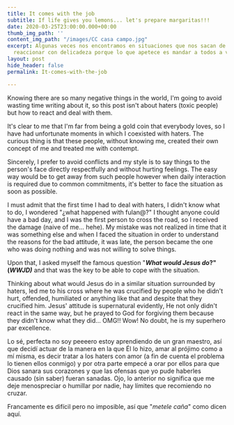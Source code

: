```yaml
---
title: It comes with the job
subtitle: If life gives you lemons... let's prepare margaritas!!!
date: 2020-03-25T23:00:00.000+00:00
thumb_img_path: ''
content_img_path: "/images/CC casa campo.jpg"
excerpt: Algunas veces nos encontramos en situaciones que nos sacan de onda y cuesta
  reaccionar con delicadeza porque lo que apetece es mandar a todos a volar.
layout: post
hide_header: false
permalink: It-comes-with-the-job

---
```

Knowing there are so many negative things in the world, I'm going to avoid wasting time writing about it, so this post isn't about haters (toxic people) but how to react and deal with them.

It's clear to me that I'm far from being a gold coin that everybody loves, so I have had unfortunate moments in which I coexisted with haters. The curious thing is that these people, without knowing me, created their own concept of me and treated me with contempt.

Sincerely, I prefer to avoid conflicts and my style is to say things to the person's face directly respectfully and without hurting feelings. The easy way would be to get away from such people however when daily interaction is required due to common commitments, it's better to face the situation as soon as possible.

I must admit that the first time I had to deal with haters, I didn't know what to do, I wondered "¿what happened with fulan@?" I thought anyone could have a bad day, and I was the first person to cross the road, so I received the damage (naive of me... hehe). My mistake was not realized in time that it was something else and when I faced the situation in order to understand the reasons for the bad attitude, it was late, the person became the one who was doing nothing and was not willing to solve things.

Upon that, I asked myself the famous question "**_What would Jesus do_?" (_WWJD)_** and that was the key to be able to cope with the situation.

Thinking about what would Jesus do in a similar situation surrounded by haters, led me to his cross where he was crucified by people who he didn't hurt, offended, humiliated or anything like that and despite that they crucified him. Jesus' attitude is supernatural evidently, He not only didn't react in the same way, but he prayed to God for forgiving them because they didn't know what they did... OMG!! Wow! No doubt, he is my superhero par excellence. 

Lo sé, perfecta no soy peeeero estoy aprendiendo de un gran maestro, así que decidí actuar de la manera en la que Él lo hizo, amar al prójimo como a mí misma, es decir tratar a los haters con amor (a fin de cuenta el problema lo tienen ellos conmigo) y por otra parte empecé a orar por ellos para que Dios sanara sus corazones y que las ofensas que yo pude haberles causado (sin saber) fueran sanadas. Ojo, lo anterior no significa que me deje menospreciar o humillar por nadie, hay límites que recomiendo no cruzar.

Francamente es difícil pero no imposible, así que "_metele caña_" como dicen aquí.